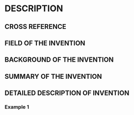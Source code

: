 # DESCRIPTION

## CROSS REFERENCE

## FIELD OF THE INVENTION

## BACKGROUND OF THE INVENTION

## SUMMARY OF THE INVENTION

## DETAILED DESCRIPTION OF INVENTION

### Example 1


